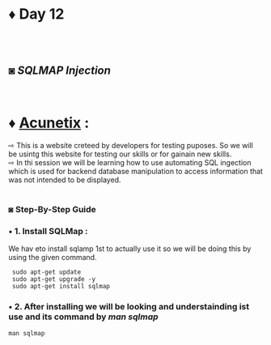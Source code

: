 # ♦ Day 12
</br>
</br>

## ◙ ***SQLMAP Injection***
 </br>
 
# ♦ [Acunetix](http://testphp.vulnweb.com/) : 
   ⇨ This is a website creteed by developers for testing puposes. So we will be usintg this website for testing our skills or for gainain new skills.</br>
   ⇨ In thi session we will be learning how to use automating SQL ingection which is used for backend database manipulation to access information that was 
     not intended to be displayed. 
   </br>
   </br>
### ◙ Step-By-Step Guide 


### • 1. Install SQLMap :
   We hav eto install sqlamp 1st to actually use it so we will be doing this by using the given command.

     sudo apt-get update
     sudo apt-get upgrade -y
     sudo apt-get install sqlmap


### • 2. After installing we will be looking and understainding ist use and its command by ***man sqlmap***

    man sqlmap

 
